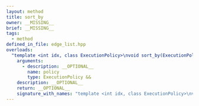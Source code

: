 ```yaml
---
layout: method
title: sort_by
owner: __MISSING__
brief: __MISSING__
tags:
  - method
defined_in_file: edge_list.hpp
overloads:
  "template <int idx, class ExecutionPolicy>\nvoid sort_by(ExecutionPolicy &&)":
    arguments:
      - description: __OPTIONAL__
        name: policy
        type: ExecutionPolicy &&
    description: __OPTIONAL__
    return: __OPTIONAL__
    signature_with_names: "template <int idx, class ExecutionPolicy>\nvoid sort_by(ExecutionPolicy && policy)"
---
```

